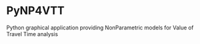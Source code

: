 # PyNP4VTT

Python graphical application providing NonParametric models for Value of Travel Time analysis